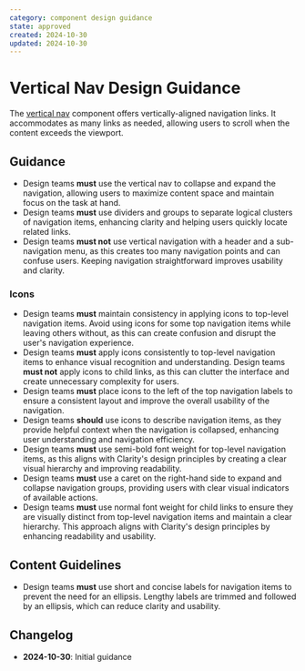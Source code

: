 ```yaml
---
category: component design guidance
state: approved
created: 2024-10-30
updated: 2024-10-30
---
```


# Vertical Nav Design Guidance

The [vertical nav](https://clarity.design/documentation/vertical-nav) component offers vertically-aligned navigation links. It accommodates as many links as needed, allowing users to scroll when the content exceeds the viewport.

## Guidance

- Design teams **must** use the vertical nav to collapse and expand the navigation, allowing users to maximize content space and maintain focus on the task at hand.
- Design teams **must** use dividers and groups to separate logical clusters of navigation items, enhancing clarity and helping users quickly locate related links.
- Design teams **must not** use vertical navigation with a header and a sub-navigation menu, as this creates too many navigation points and can confuse users. Keeping navigation straightforward improves usability and clarity.

### Icons

- Design teams **must** maintain consistency in applying icons to top-level navigation items. Avoid using icons for some top navigation items while leaving others without, as this can create confusion and disrupt the user's navigation experience.
- Design teams **must** apply icons consistently to top-level navigation items to enhance visual recognition and understanding.  Design teams **must not** apply icons to child links, as this can clutter the interface and create unnecessary complexity for users.
- Design teams **must** place icons to the left of the top navigation labels to ensure a consistent layout and improve the overall usability of the navigation.
- Design teams **should** use icons to describe navigation items, as they provide helpful context when the navigation is collapsed, enhancing user understanding and navigation efficiency.
- Design teams **must** use semi-bold font weight for top-level navigation items, as this aligns with Clarity's design principles by creating a clear visual hierarchy and improving readability.
- Design teams **must** use a caret on the right-hand side to expand and collapse navigation groups, providing users with clear visual indicators of available actions.
- Design teams **must** use normal font weight for child links to ensure they are visually distinct from top-level navigation items and maintain a clear hierarchy. This approach aligns with Clarity's design principles by enhancing readability and usability.

## Content Guidelines

- Design teams **must** use short and concise labels for navigation items to prevent the need for an ellipsis. Lengthy labels are trimmed and followed by an ellipsis, which can reduce clarity and usability.

## Changelog

- **2024-10-30**: Initial guidance
